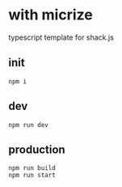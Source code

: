 # with micrize

typescript template for shack.js

## init

```
npm i
```

## dev

```
npm run dev
```


## production

```
npm run build
npm run start
```
